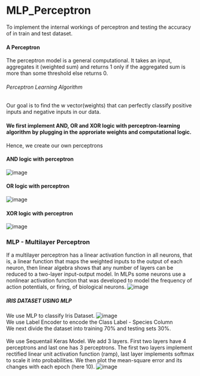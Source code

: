 # MLP_Perceptron
To implement the internal workings of perceptron and testing the accuracy of in train and test dataset. 
#### A Perceptron 
The perceptron model is a general computational. 
It takes an input, aggregates it (weighted sum) and returns 1 only if the aggregated sum is more than some threshold else returns 0.
###### Perceptron Learning Algorithm
Our goal is to find the w vector(weights) that can perfectly classify positive inputs and negative inputs in our data.
#### We first implement AND, OR and XOR logic with perceptron-learning algorithm by plugging in the approriate weights and computational logic. 
Hence, we create our own perceptrons 
#### AND logic with perceptron
![image](https://github.com/Manjari-99/MLP_Perceptron/assets/69254860/48df42a4-ce44-416f-a899-c87c8d1ff84a)

#### OR logic with perceptron
![image](https://github.com/Manjari-99/MLP_Perceptron/assets/69254860/95b57ba1-c371-4738-acf2-4a07c10ab37a)

#### XOR logic with perceptron
![image](https://github.com/Manjari-99/MLP_Perceptron/assets/69254860/b8327135-c96e-4f95-941c-c73b939ad4e9)

### MLP - Multilayer Perceptron
If a multilayer perceptron has a linear activation function in all neurons, that is,
a linear function that maps the weighted inputs to the output of each neuron, 
then linear algebra shows that any number of layers can be reduced to a two-layer input-output model. 
In MLPs some neurons use a nonlinear activation function that was developed to model the frequency of action potentials, 
or firing, of biological neurons.
![image](https://github.com/Manjari-99/MLP_Perceptron/assets/69254860/1b55962e-6065-4d60-a228-b51a63d717be)


##### IRIS DATASET USING MLP 
We use MLP to classify Iris Dataset. 
![image](https://github.com/Manjari-99/MLP_Perceptron/assets/69254860/2ca63835-ff21-46da-b43e-88711a84f097)
<br>
We use Label Encoder to encode the Class Label - Species Column 
<br>
We next divide the dataset into training 70%  and testing sets 30%.
<br><br>
We use Sequentail Keras Model. We add 3 layers. First two layers have 4 perceptrons and last one has 3 perceptrons. 
The first two layers implement rectified linear unit activation function (ramp), last layer implements softmax to scale it
into probabilities. We then plot the mean-square error and its changes with each epoch (here 10). 
![image](https://github.com/Manjari-99/MLP_Perceptron/assets/69254860/038e36ff-f9fe-4e81-a81a-220ce93b763b)




